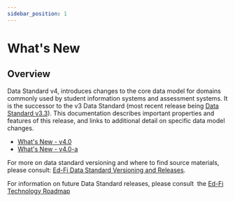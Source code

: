 ```yaml
---
sidebar_position: 1
---
```


# What's New

## Overview

Data Standard v4, introduces changes to the core data model for domains commonly
used by student information systems and assessment systems. It is the successor
to the v3 Data Standard (most recent release being [Data Standard
v3.3](https://edfi.atlassian.net/wiki/display/EFDS33/)). This documentation
describes important properties and features of this release, and links to
additional detail on specific data model changes.

* [What's New - v4.0](./whats-new-v40.mdx)
* [What's New - v4.0-a](./whats-new-v40-a.mdx)

For more on data standard versioning and where to find source materials, please
consult: [Ed-Fi Data Standard Versioning and
Releases](/reference/data-exchange/versioning-and-releases).

For information on future Data Standard releases, please consult  the [Ed-Fi
Technology
Roadmap](https://edfi.atlassian.net/wiki/display/ETKB/Ed-Fi+Technology+Roadmap)
